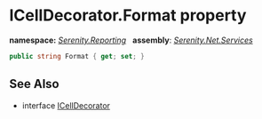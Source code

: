 # ICellDecorator.Format property
**namespace:** *[Serenity.Reporting](../../README.md#serenity.reporting-namespace)*   **assembly**: *[Serenity.Net.Services](../../README.md)*

```csharp
public string Format { get; set; }
```

## See Also

* interface [ICellDecorator](../ICellDecorator.md)